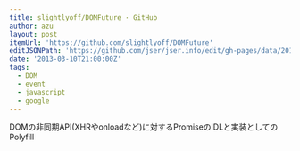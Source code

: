 ```yaml
---
title: slightlyoff/DOMFuture · GitHub
author: azu
layout: post
itemUrl: 'https://github.com/slightlyoff/DOMFuture'
editJSONPath: 'https://github.com/jser/jser.info/edit/gh-pages/data/2013/03/index.json'
date: '2013-03-10T21:00:00Z'
tags:
  - DOM
  - event
  - javascript
  - google
---
```

DOMの非同期API(XHRやonloadなど)に対するPromiseのIDLと実装としてのPolyfill
